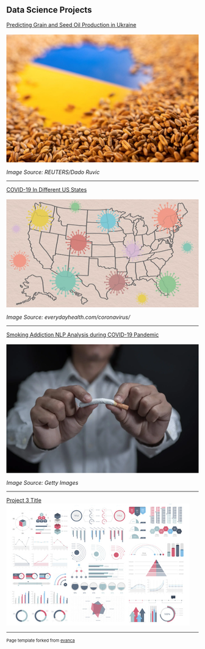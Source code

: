## Data Science Projects


[Predicting Grain and Seed Oil Production in Ukraine](/UkraineGrain_Proj)
<br><br>
<img src="images/ukraine_grain_thumbnail_pic.jpeg?raw=true"/>
<p><em>Image Source: REUTERS/Dado Ruvic</em></p>

---
[COVID-19 In Different US States](/CovidUSstates_Proj.md)
<br><br>
<img src="images/COVID_USstates.jpeg?raw=true"/>
<p><em>Image Source: everydayhealth.com/coronavirus/</em></p>

---
[Smoking Addiction NLP Analysis during COVID-19 Pandemic](/Reddit_Proj)
<br><br>
<img src="images/reddit_smokingProj_thumbnail.webp?raw=true"/>
<p><em>Image Source: Getty Images</em></p>

---
[Project 3 Title](http://example.com/)
<img src="images/dummy_thumbnail.jpg?raw=true"/>


---
<p style="font-size:11px">Page template forked from <a href="https://github.com/evanca/quick-portfolio">evanca</a></p>
<!-- Remove above link if you don't want to attibute -->
